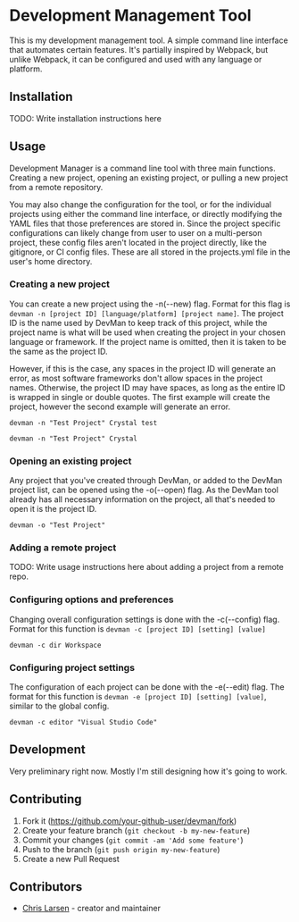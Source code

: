 # Development Management Tool

This is my development management tool. A simple command line interface that automates certain features. It's partially inspired by Webpack, but unlike Webpack, it can be configured and used with any language or platform.

## Installation

TODO: Write installation instructions here

## Usage

Development Manager is a command line tool with three main functions. Creating a new project, opening an existing project, or pulling a new project from a remote repository.

You may also change the configuration for the tool, or for the individual projects using either the command line interface, or directly modifying the YAML files that those preferences are stored in. Since the project specific configurations can likely change from user to user on a multi-person project, these config files aren't located in the project directly, like the gitignore, or CI config files. These are all stored in the projects.yml file in the user's home directory.

### Creating a new project

You can create a new project using the -n(--new) flag. Format for this flag is `devman -n [project ID] [language/platform] [project name]`. The project ID is the name used by DevMan to keep track of this project, while the project name is what will be used when creating the project in your chosen language or framework. If the project name is omitted, then it is taken to be the same as the project ID.

However, if this is the case, any spaces in the project ID will generate an error, as most software frameworks don't allow spaces in the project names. Otherwise, the project ID may have spaces, as long as the entire ID is wrapped in single or double quotes. The first example will create the project, however the second example will generate an error.

```
devman -n "Test Project" Crystal test
```
```
devman -n "Test Project" Crystal
```

### Opening an existing project

Any project that you've created through DevMan, or added to the DevMan project list, can be opened using the -o(--open) flag. As the DevMan tool already has all necessary information on the project, all that's needed to open it is the project ID.
```
devman -o "Test Project"
```

### Adding a remote project

TODO: Write usage instructions here about adding a project from a remote repo.

### Configuring options and preferences

Changing overall configuration settings is done with the -c(--config) flag. Format for this function is `devman -c [project ID] [setting] [value]`
```
devman -c dir Workspace
```

### Configuring project settings

The configuration of each project can be done with the -e(--edit) flag. The format for this function is `devman -e [project ID] [setting] [value]`, similar to the global config.
```
devman -c editor "Visual Studio Code"
```

## Development

Very preliminary right now. Mostly I'm still designing how it's going to work.

## Contributing

1. Fork it (<https://github.com/your-github-user/devman/fork>)
2. Create your feature branch (`git checkout -b my-new-feature`)
3. Commit your changes (`git commit -am 'Add some feature'`)
4. Push to the branch (`git push origin my-new-feature`)
5. Create a new Pull Request

## Contributors

- [Chris Larsen](https://github.com/your-github-user) - creator and maintainer
